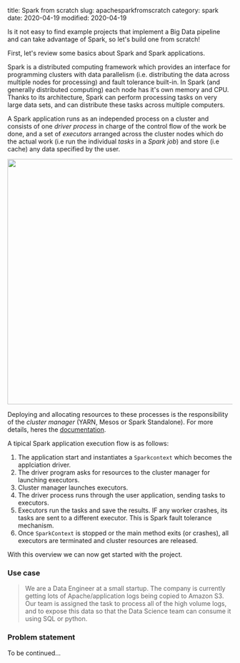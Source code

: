 title: Spark from scratch
slug: apachesparkfromscratch
category: spark
date: 2020-04-19
modified: 2020-04-19



Is it not easy to find example projects that implement a Big Data pipeline and can take advantage of Spark, so let's build one from scratch!

First, let's review some basics about Spark and Spark applications.

Spark is a distributed computing framework which provides an interface for programming clusters with data parallelism (i.e. distributing the data across multiple nodes for processing) and fault tolerance built-in. In Spark (and generally distributed computing) each node has it's own memory and CPU. Thanks to its architecture, Spark can perform processing tasks on very large data sets, and can distribute these tasks across multiple computers.

A Spark application runs as an independed process on a cluster and consists of one *driver process* in charge of the control flow of the work be done, and a set of *executors* arranged across the cluster nodes which do the actual work (i.e run the individual *tasks* in a *Spark job*) and store (i.e cache) any data specified by the user. 

<img src="https://spark.apache.org/docs/latest/img/cluster-overview.png" width="550">

Deploying and allocating resources to these processes is the responsibility of the *cluster manager* (YARN, Mesos or Spark Standalone). For more details, heres the [documentation](https://spark.apache.org/docs/latest/cluster-overview.html).

A tipical Spark application execution flow is as follows:
1. The application start and instantiates a `Sparkcontext` which becomes the applciation driver.
2. The driver program asks for resources to the cluster manager for launching executors.
3. Cluster manager launches executors.
4. The driver process runs through the user application, sending tasks to executors.
5. Executors run the tasks and save the results. IF any worker crashes, its tasks are sent to a different executor. This is Spark fault tolerance mechanism.
6. Once `SparkContext` is stopped or the main method exits (or crashes), all executors are terminated and cluster resources are released.

With this overview we can now get started with the project.

### Use case

> We are a Data Engineer at a small startup. The company is currently getting lots of Apache/application logs being copied to Amazon S3. Our team is assigned the task to process all of the high volume logs, and to expose this data so that the Data Science team can consume it using SQL or python.

### Problem statement

To be continued...